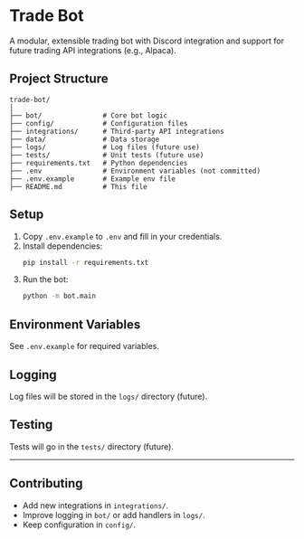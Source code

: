 # Trade Bot

A modular, extensible trading bot with Discord integration and support for future trading API integrations (e.g., Alpaca).

## Project Structure

```
trade-bot/
│
├── bot/               # Core bot logic
├── config/            # Configuration files
├── integrations/      # Third-party API integrations
├── data/              # Data storage
├── logs/              # Log files (future use)
├── tests/             # Unit tests (future use)
├── requirements.txt   # Python dependencies
├── .env               # Environment variables (not committed)
├── .env.example       # Example env file
├── README.md          # This file
```

## Setup

1. Copy `.env.example` to `.env` and fill in your credentials.
2. Install dependencies:
   ```sh
   pip install -r requirements.txt
   ```
3. Run the bot:
   ```sh
   python -m bot.main
   ```

## Environment Variables
See `.env.example` for required variables.

## Logging
Log files will be stored in the `logs/` directory (future).

## Testing
Tests will go in the `tests/` directory (future).

---

## Contributing
- Add new integrations in `integrations/`.
- Improve logging in `bot/` or add handlers in `logs/`.
- Keep configuration in `config/`.
